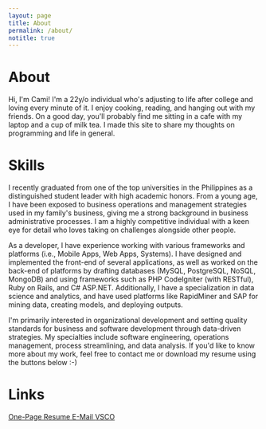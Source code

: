 ```yaml
---
layout: page
title: About
permalink: /about/
notitle: true
---
```

# About
Hi, I'm Cami! I'm a 22y/o individual who's adjusting to life after college and loving every minute of it. I enjoy cooking, reading, and hanging out with my friends. On a good day, you'll probably find me sitting in a cafe with my laptop and a cup of milk tea. I made this site to share my thoughts on programming and life in general.

# Skills
I recently graduated from one of the top universities in the Philippines as a distinguished student leader with high academic honors. From a young age, I have been exposed to business operations and management strategies used in my family's business, giving me a strong background in business administrative processes. I am a highly competitive individual with a keen eye for detail who loves taking on challenges alongside other people.

As a developer, I have experience working with various frameworks and platforms (i.e., Mobile Apps, Web Apps, Systems). I have designed and implemented the front-end of several applications, as well as worked on the back-end of platforms by drafting databases (MySQL, PostgreSQL, NoSQL, MongoDB) and using frameworks such as PHP CodeIgniter (with RESTful), Ruby on Rails, and C# ASP.NET. Additionally, I have a specialization in data science and analytics, and have used platforms like RapidMiner and SAP for mining data, creating models, and deploying outputs.

I'm primarily interested in organizational development and setting quality standards for business and software development through data-driven strategies. My specialties include software engineering, operations management, process streamlining, and data analysis. If you'd like to know more about my work, feel free to contact me or download my resume using the buttons below :-)

# Links
<div style="text-align: left">
    <a class="resume" href="{{ site.baseurl }}/resources/content/resume.pdf" target="_blank">
      <i class="fa fa-download"></i> One-Page Resume
    </a>
    <a class="link" href="mailto:diezcami@gmail.com" target="_blank">
      <i class="fa fa-envelope"></i> E-Mail
    </a>
    <a class="link" href='http://diezcami.vsco.co' target="_blank">
      <i class="fa fa-camera-retro"></i> VSCO
    </a>
    <!--
    <a class="link" href='http://twitter.com' target="_blank">
      <i class="fa fa-twitter"></i> Twitter
    </a> -->
</div>
